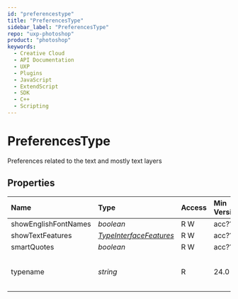 ```yaml
---
id: "preferencestype"
title: "PreferencesType"
sidebar_label: "PreferencesType"
repo: "uxp-photoshop"
product: "photoshop"
keywords:
  - Creative Cloud
  - API Documentation
  - UXP
  - Plugins
  - JavaScript
  - ExtendScript
  - SDK
  - C++
  - Scripting
---
```


# PreferencesType

Preferences related to the text and mostly text layers

## Properties

| Name | Type | Access | Min Version | Description |
| :------ | :------ | :------ | :------ | :------ |
| showEnglishFontNames | *boolean* | R W | acc??? | - |
| showTextFeatures | [*TypeInterfaceFeatures*](/ps_reference/modules/constants/#typeinterfacefeatures) | R W | acc??? | - |
| smartQuotes | *boolean* | R W | acc??? | - |
| typename | *string* | R | 24.0 | The class name of the referenced object: *&quot;PreferencesType&quot;*. |
